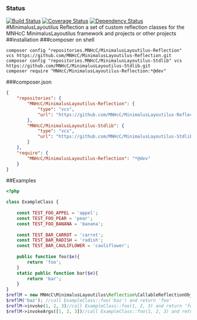 ### Status
[![Build Status](https://travis-ci.org/MNHcC/MinimalusLayoutilus-Reflection.svg?branch=master)](https://travis-ci.org/MNHcC/MinimalusLayoutilus-Reflection)
[![Coverage Status](https://coveralls.io/repos/github/MNHcC/MinimalusLayoutilus-Reflection/badge.svg?branch=master)](https://coveralls.io/github/MNHcC/MinimalusLayoutilus-Reflection?branch=master)
[![Dependency Status](https://www.versioneye.com/user/projects/589dda42940b230032da58e7/badge.svg?style=flat-square)](https://www.versioneye.com/user/projects/589dda42940b230032da58e7)
#MinimalusLayoutilus Reflection
a set of custom reflection classes for the MNHcC MinimalusLayoutilus framework and projects or other projects
##installation
###composer on shell
```shell
composer config "repositories.MNHcC/MinimalusLayoutilus-Reflection" vcs https://github.com/MNHcC/MinimalusLayoutilus-Reflection.git
composer config "repositories.MNHcC/MinimalusLayoutilus-Stdlib" vcs https://github.com/MNHcC/MinimalusLayoutilus-Stdlib.git
composer require "MNHcC/MinimalusLayoutilus-Reflection:*@dev"
```
###composer.json
```json
{
    "repositories": {
        "MNHcC/MinimalusLayoutilus-Reflection": {
            "type": "vcs",
            "url": "https://github.com/MNHcC/MinimalusLayoutilus-Reflection.git"
        },
        "MNHcC/MinimalusLayoutilus-Stdlib": {
            "type": "vcs",
            "url": "https://github.com/MNHcC/MinimalusLayoutilus-Stdlib.git"
        }
    },
    "require": {
        "MNHcC/MinimalusLayoutilus-Reflection": "*@dev"
    }
}
```
##Examples
```php
<?php

class ExampleClass {
    
    const TEST_FOO_APPEL = 'appel';
    const TEST_FOO_PEAR = 'pear';
    const TEST_FOO_BANANA = 'banana';
    
    const TEST_BAR_CARROT = 'carrot';
    const TEST_BAR_RADISH = 'radish';
    const TEST_BAR_CAULIFLOWER = 'cauliflower';
    
    public function foo($e){
        return 'foo';
    }
    static public function bar($e){
        return 'bar';
    }
}
$reflM = new MNHcC\MinimalusLayoutilus\Reflection\CallableReflectionObjectMethod(new ExampleClass(), 'foo'); 
$reflM('baz'); //call ExampleClass::foo('baz') and return 'foo'
$reflM->invoke(1, 2, 3)//call ExampleClass::foo(1, 2, 3) and return 'foo'
$reflM->invokeArgs([1, 2, 3])//call ExampleClass::foo(1, 2, 3) and return 'foo'
```